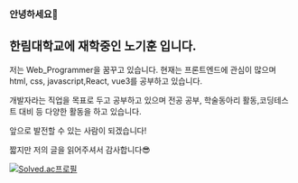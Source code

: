 ### 안녕하세요👋
## 한림대학교에 재학중인 노기훈 입니다.
저는 Web_Programmer을 꿈꾸고 있습니다.
현재는 프론트엔드에 관심이 많으며 html, css, javascript,React, vue3를 공부하고 있습니다.

개발자라는 직업을 목표로 두고 공부하고 있으며 전공 공부, 학술동아리 활동,코딩테스트 대비 등 다양한 활동을 하고 있습니다.

앞으로 발전할 수 있는 사람이 되겠습니다!

짧지만 저의 글을 읽어주셔서 감사합니다😎




[![Solved.ac프로필](http://mazassumnida.wtf/api/v2/generate_badge?boj=shrlgns1107)](https://solved.ac/{handle})
